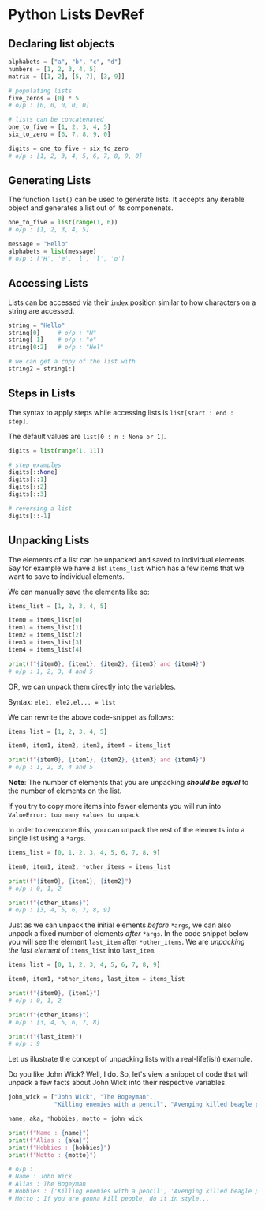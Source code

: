 # Python Lists DevRef

## Declaring list objects

```python
alphabets = ["a", "b", "c", "d"]
numbers = [1, 2, 3, 4, 5]
matrix = [[1, 2], [5, 7], [3, 9]]

# populating lists
five_zeros = [0] * 5
# o/p : [0, 0, 0, 0, 0]

# lists can be concatenated
one_to_five = [1, 2, 3, 4, 5]
six_to_zero = [6, 7, 8, 9, 0]

digits = one_to_five + six_to_zero
# o/p : [1, 2, 3, 4, 5, 6, 7, 8, 9, 0]
```

## Generating Lists

The function `list()` can be used to generate lists. It accepts any iterable object and generates a list out of its componenets.

```python
one_to_five = list(range(1, 6))
# o/p : [1, 2, 3, 4, 5]

message = "Hello"
alphabets = list(message)
# o/p : ['H', 'e', 'l', 'l', 'o']
```

## Accessing Lists

Lists can be accessed via their `index` position similar to how characters on a string are accessed.

```python
string = "Hello"
string[0]     # o/p : "H"
string[-1]    # o/p : "o"
string[0:2]   # o/p : "Hel"

# we can get a copy of the list with
string2 = string[:]
```

## Steps in Lists

The syntax to apply steps while accessing lists is `list[start : end : step]`.

The default values are `list[0 : n : None or 1]`.

```python
digits = list(range(1, 11))

# step examples
digits[::None]
digits[::1]
digits[::2]
digits[::3]

# reversing a list
digits[::-1]
```

## Unpacking Lists

The elements of a list can be unpacked and saved to individual elements. Say for example we have a list `items_list` which has a few items that we want to save to individual elements.

We can manually save the elements like so:

```python
items_list = [1, 2, 3, 4, 5]

item0 = items_list[0]
item1 = items_list[1]
item2 = items_list[2]
item3 = items_list[3]
item4 = items_list[4]

print(f"{item0}, {item1}, {item2}, {item3} and {item4}")
# o/p : 1, 2, 3, 4 and 5
```

OR, we can unpack them directly into the variables.

Syntax: `ele1, ele2,el... = list`

We can rewrite the above code-snippet as follows:

```python
items_list = [1, 2, 3, 4, 5]

item0, item1, item2, item3, item4 = items_list

print(f"{item0}, {item1}, {item2}, {item3} and {item4}")
# o/p : 1, 2, 3, 4 and 5
```

**Note**: The number of elements that you are unpacking ***should be equal*** to the number of elements on the list.

If you try to copy more items into fewer elements you will run into `ValueError: too many values to unpack`.

In order to overcome this, you can unpack the rest of the elements into a single list using a `*args`.

```python
items_list = [0, 1, 2, 3, 4, 5, 6, 7, 8, 9]

item0, item1, item2, *other_items = items_list

print(f"{item0}, {item1}, {item2}")
# o/p : 0, 1, 2

print(f"{other_items}")
# o/p : [3, 4, 5, 6, 7, 8, 9]
```

Just as we can unpack the initial elements *before* `*args`, we can also unpack a fixed number of elements *after* `*args`. In the code snippet below you will see the element `last_item` after `*other_items`. We are *unpacking the last element* of `items_list` into `last_item`.

```python
items_list = [0, 1, 2, 3, 4, 5, 6, 7, 8, 9]

item0, item1, *other_items, last_item = items_list

print(f"{item0}, {item1}")
# o/p : 0, 1, 2

print(f"{other_items}")
# o/p : [3, 4, 5, 6, 7, 8]

print(f"{last_item}")
# o/p : 9
```

Let us illustrate the concept of unpacking lists with a real-life(ish) example.

Do you like John Wick? Well, I do. So, let's view a snippet of code that will unpack a few facts about John Wick into their respective variables.

```python
john_wick = ["John Wick", "The Bogeyman",
             "Killing enemies with a pencil", "Avenging killed beagle puppy named Andy", "If you are gonna kill people, do it in style..."]

name, aka, *hobbies, motto = john_wick

print(f"Name : {name}")
print(f"Alias : {aka}")
print(f"Hobbies : {hobbies}")
print(f"Motto : {motto}")

# o/p :
# Name : John Wick
# Alias : The Bogeyman
# Hobbies : ['Killing enemies with a pencil', 'Avenging killed beagle puppy named Andy']
# Motto : If you are gonna kill people, do it in style...
```
